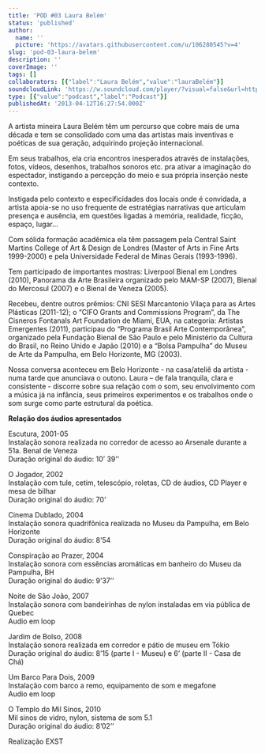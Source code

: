 ```yaml
---
title: 'POD #03 Laura Belém'
status: 'published'
author:
  name: ''
  picture: 'https://avatars.githubusercontent.com/u/106280545?v=4'
slug: 'pod-03-laura-belem'
description: ''
coverImage: ''
tags: []
collaborators: [{"label":"Laura Belém","value":"lauraBelém"}]
soundcloudLink: 'https://w.soundcloud.com/player/?visual=false&url=http%3A%2F%2Fapi.soundcloud.com%2Ftracks%2F91175586&show_artwork=false&in=artesonora%2Fsets%2Fpodcast'
type: [{"value":"podcast","label":"Podcast"}]
publishedAt: '2013-04-12T16:27:54.000Z'
---
```


A artista mineira Laura Belém têm um percurso que cobre mais de uma década e tem se consolidado com uma das artistas mais inventivas e poéticas de sua geração, adquirindo projeção internacional.

Em seus trabalhos, ela cria encontros inesperados através de instalações, fotos, vídeos, desenhos, trabalhos sonoros etc. pra ativar a imaginação do espectador, instigando a percepção do meio e sua própria inserção neste contexto.

Instigada pelo contexto e especificidades dos locais onde é convidada, a artista apoia-se no uso frequente de estratégias narrativas que articulam presença e ausência, em questões ligadas à memória, realidade, ficção, espaço, lugar...

Com sólida formação acadêmica ela têm passagem pela Central Saint Martins College of Art & Design de Londres (Master of Arts in Fine Arts 1999-2000) e pela Universidade Federal de Minas Gerais (1993-1996).

Tem participado de importantes mostras: Liverpool Bienal em Londres (2010), Panorama da Arte Brasileira organizado pelo MAM-SP (2007), Bienal do Mercosul (2007) e o Bienal de Veneza (2005).

Recebeu, dentre outros prêmios: CNI SESI Marcantonio Vilaça para as Artes Plásticas (2011-12); o “CIFO Grants and Commissions Program”, da The Cisneros Fontanals Art Foundation de Miami, EUA, na categoria: Artistas Emergentes (2011), participau do “Programa Brasil Arte Contemporânea”, organizado pela Fundação Bienal de São Paulo e pelo Ministério da Cultura do Brasil, no Reino Unido e Japão (2010) e a “Bolsa Pampulha” do Museu de Arte da Pampulha, em Belo Horizonte, MG (2003).

Nossa conversa aconteceu em Belo Horizonte - na casa/ateliê da artista - numa tarde que anunciava o outono. Laura – de fala tranquila, clara e consistente - discorre sobre sua relação com o som, seu envolvimento com a música já na infância, seus primeiros experimentos e os trabalhos onde o som surge como parte estrutural da poética.

**Relação dos áudios apresentados**

Escutura, 2001-05\
Instalação sonora realizada no corredor de acesso ao Arsenale durante a 51a. Benal de Veneza\
Duração original do áudio: 10’ 39’’

O Jogador, 2002\
Instalação com tule, cetim, telescópio, roletas, CD de áudios, CD Player e mesa de bilhar\
Duração original do áudio: 70’

Cinema Dublado, 2004\
Instalação sonora quadrifônica realizada no Museu da Pampulha, em Belo Horizonte\
Duração original do áudio: 8’54

Conspiração ao Prazer, 2004\
Instalação sonora com essências aromáticas em banheiro do Museu da Pampulha, BH\
Duração original do áudio: 9’37’’

Noite de São João, 2007\
Instalação sonora com bandeirinhas de nylon instaladas em via pública de Quebec \
Audio em loop

Jardim de Bolso, 2008\
Instalação sonora realizada em corredor e pátio de museu em Tókio\
Duração original do áudio: 8’15 (parte I - Museu) e 6’ (parte II - Casa de Chá)

Um Barco Para Dois, 2009\
Instalação com barco a remo, equipamento de som e megafone\
Audio em loop

O Templo do Mil Sinos, 2010\
Mil sinos de vidro, nylon, sistema de som 5.1\
Duração original do áudio: 8’02’’

Realização EXST